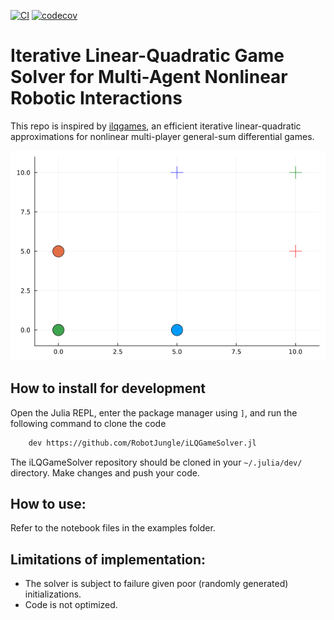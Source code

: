 [![CI](https://github.com/itsahmedkhalil/iLQGameSolver.jl/actions/workflows/CI.yml/badge.svg)](https://github.com/itsahmedkhalil/iLQGameSolver.jl/actions/workflows/CI.yml)
[![codecov](https://codecov.io/gh/itsahmedkhalil/iLQGameSolver.jl/branch/main/graph/badge.svg?token=ZCZYZGCH2T)](https://codecov.io/gh/itsahmedkhalil/iLQGameSolver.jl)
# Iterative Linear-Quadratic Game Solver for Multi-Agent Nonlinear Robotic Interactions

This repo is inspired by [ilqgames](https://arxiv.org/abs/1909.04694), an efficient iterative linear-quadratic approximations for nonlinear multi-player general-sum differential games. 

![Alt Text](examples/assets/gifs/three_agent.gif)

## How to install for development

Open the Julia REPL, enter the package manager using `]`, and run the following command to clone the code
```bash
    dev https://github.com/RobotJungle/iLQGameSolver.jl
```

The iLQGameSolver repository should be cloned in your ``` ~/.julia/dev/ ``` directory. Make changes and push your code.

## How to use:
 
 Refer to the notebook files in the examples folder.

## Limitations of implementation:
- The solver is subject to failure given poor (randomly generated) initializations.
- Code is not optimized.

<!-- ## Todo list:

### Important:

- ~~Generalize for multiple agents:~~
    - ~~Pass the dynamics function manually. Looping over each agent is inefficient.~~ 

- ~~Add documentation and write report~~

- ~~Receding horizon for online trajectory optimization~~
- ~~Make tests for receeding horizon solver~~

- Make a better GUI for the results
  - Graphical representation of the robots pose and shape in plots
  - Add TurtleBot to MeshCat or on ROS to visualize results

-  ~~Put code in .jl file instead of .ipynb~~

- ~~Integrate the linear approximation of the nonlinear dynamics for multiple agents (linearize and discretize)~~
    - ~~Check that the point mass works using both dynamics~~

- ~~Use differential drive kinematics to use on TurtleBots~~

- Check augmented lagrangian dynamic programming for equality and inequality constraints

- ~~Monte Carlo simulations to observe Nash Equilibria solutions~~

### Not important:
- Add state constraints

- Make cost functions user specified (not Qs and Rs)

- Test cost functions with analytic Hessians and gradients -->
